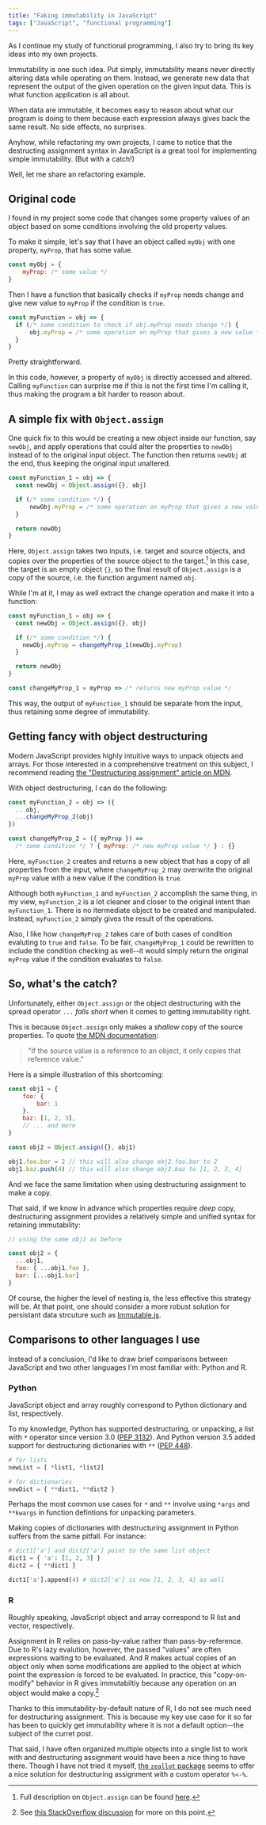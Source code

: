 ```yaml
---
title: "Faking immutability in JavaScript"
tags: ["JavaScript", "functional programming"]
---
```


As I continue my study of functional programming, I also try to bring its key ideas into my own projects.

Immutability is one such idea. Put simply, immutability means never directly altering data while operating on them. Instead, we generate new data that represent the output of the given operation on the given input data. This is what function application is all about.

When data are immutable, it becomes easy to reason about what our program is doing to them because each expression always gives back the same result. No side effects, no surprises.

Anyhow, while refactoring my own projects, I came to notice that the destructing assignment syntax in JavaScript is a great tool for implementing simple immutability. (But with a catch!)

Well, let me share an refactoring example.

## Original code

I found in my project some code that changes some property values of an object based on some conditions involving the old property values.

To make it simple, let's say that I have an object called `myObj` with one property, `myProp`, that has some value.

```js
const myObj = {
    myProp: /* some value */
}
```

Then I have a function that basically checks if `myProp` needs change and give new value to `myProp` if the condition is `true`. 

```js
const myFunction = obj => {
  if (/* some condition to check if obj.myProp needs change */) {
      obj.myProp = /* some operation on myProp that gives a new value */
  }
}
```

Pretty straightforward.

In this code, however, a property of `myObj` is directly accessed and altered. Calling `myFunction` can surprise me if this is not the first time I'm calling it, thus making the program a bit harder to reason about.

## A simple fix with `Object.assign`

One quick fix to this would be creating a new object inside our function, say `newObj`, and apply operations that could alter the properties to `newObj` instead of to the original input object. The function then returns `newObj` at the end, thus keeping the original input unaltered.

```js
const myFunction_1 = obj => {
  const newObj = Object.assign({}, obj)

  if (/* some condition */) {
      newObj.myProp = /* some operation on myProp that gives a new value */
  }

  return newObj
}
```

Here, `Object.assign` takes two inputs, i.e. target and source objects, and copies over the properties of the source object to the target.[^1] In this case, the target is an empty object `{}`, so the final result of `Object.assign` is a copy of the source, i.e. the function argument named `obj`. 

[^1]: Full description on `Object.assign` can be found [here](https://developer.mozilla.org/en-US/docs/Web/JavaScript/Reference/Global_Objects/Object/assign).

While I'm at it, I may as well extract the change operation and make it into a function:

```js
const myFunction_1 = obj => {
  const newObj = Object.assign({}, obj)

  if (/* some condition */) {
    newObj.myProp = changeMyProp_1(newObj.myProp)
  }

  return newObj
}

const changeMyProp_1 = myProp => /* returns new myProp value */
```

This way, the output of `myFunction_1` should be separate from the input, thus retaining some degree of immutability.

## Getting fancy with object destructuring

Modern JavaScript provides highly intuitive ways to unpack objects and arrays. For those interested in a comprehensive treatment on this subject, I recommend reading [the "Destructuring assignment" article on MDN](https://developer.mozilla.org/en-US/docs/Web/JavaScript/Reference/Operators/Destructuring_assignment).

With object destructuring, I can do the following:

```js
const myFunction_2 = obj => ({
  ...obj,
  ...changeMyProp_2(obj)
})

const changeMyProp_2 = ({ myProp }) =>
  /* some condition */ ? { myProp: /* new myProp value */ } : {}
```

Here, `myFunction_2` creates and returns a new object that has a copy of all properties from the input, where `changeMyProp_2` may overwrite the original `myProp` value with a new value if the condition is `true`. 

Although both `myFunction_1` and `myFunction_2` accomplish the same thing, in my view, `myFunction_2` is a lot cleaner and closer to the original intent than `myFunction_1`. There is no itermediate object to be created and manipulated. Instead, `myFunction_2` simply gives the result of the operations.

Also, I like how `changeMyProp_2` takes care of both cases of condition evaluting to `true` and `false`. To be fair, `changeMyProp_1` could be rewritten to include the condition checking as well--it would simply return the original `myProp` value if the condition evaluates to `false`.

## So, what's the catch?

Unfortunately, either `Object.assign` or the object destructuring with the spread operator `...` _falls short_ when it comes to getting immutability right.

This is because `Object.assign` only makes a _shallow_ copy of the source properties. To quote [the MDN documentation](https://developer.mozilla.org/en-US/docs/Web/JavaScript/Reference/Global_Objects/Object/assign#Deep_Clone):

> "If the source value is a reference to an object, it only copies that reference value."

Here is a simple illustration of this shortcoming:

```js
const obj1 = {
    foo: {
        bar: 1
    },
    baz: [1, 2, 3],
    // ... and more
}

const obj2 = Object.assign({}, obj1)

obj1.foo.bar = 2 // this will also change obj2.foo.bar to 2
obj1.baz.push(4) // this will also change obj2.baz to [1, 2, 3, 4]
```

And we face the same limitation when using destructuring assignment to make a copy.

That said, if we know in advance which properties require _deep_ copy, destructuring assignment provides a relatively simple and unified syntax for retaining immutability:

```js
// using the same obj1 as before

const obj2 = {
  ...obj1,
  foo: { ...obj1.foo },
  bar: [...obj1.bar]
}
```

Of course, the higher the level of nesting is, the less effective this strategy will be. At that point, one should consider a more robust solution for persistant data strcuture such as [Immutable.js](https://github.com/immutable-js/immutable-js).


## Comparisons to other languages I use

Instead of a conclusion, I'd like to draw brief comparisons between JavaScript and two other languages I'm most familiar with: Python and R.

### Python

JavaScript object and array roughly correspond to Python dictionary and list, respectively.

To my knowledge, Python has supported destructuring, or unpacking, a list with `*` operator since version 3.0 ([PEP 3132](https://www.python.org/dev/peps/pep-3132/)). And Python version 3.5 added support for destructuring dictionaries with `**` ([PEP 448](https://www.python.org/dev/peps/pep-0448/)).

```python
# for lists
newList = [ *list1, *list2]

# for dictionaries
newDict = { **dict1, **dict2 }
```

Perhaps the most common use cases for `*` and `**` involve using `*args` and `**kwargs` in function defintions for unpacking parameters.

Making copies of dictionaries with destructuring assignment in Python suffers from the same pitfall. For instance:

```python
# dict1['a'] and dict2['a'] point to the same list object
dict1 = { 'a': [1, 2, 3] }
dict2 = { **dict1 }

dict1['a'].append(4) # dict2['a'] is now [1, 2, 3, 4] as well
```

### R

Roughly speaking, JavaScript object and array correspond to R list and vector, respectively.

Assignment in R relies on pass-by-value rather than pass-by-reference. Due to R's lazy evalution, however, the passed "values" are often expressions waiting to be evaluated. And R makes actual copies of an object only when some modifications are applied to the object at which point the expression is forced to be evaluated. In practice, this "copy-on-modify" behavior in R gives immutabiltiy because any operation on an object would make a copy.[^2]

[^2]: See [this StackOverflow discussion](https://stackoverflow.com/questions/15759117/what-exactly-is-copy-on-modify-semantics-in-r-and-where-is-the-canonical-source) for more on this point.

Thanks to this immutability-by-default nature of R, I do not see much need for destructuring assignment. This is because my key use case for it so far has been to quickly get immutability where it is not a default option--the subject of the curret post.

That said, I have often organized multiple objects into a single list to work with and destructuring assignment would have been a nice thing to have there. Though I have not tried it myself, [the `zeallot` package](https://github.com/r-lib/zeallot) seems to offer a nice solution for destructuring assignment with a custom operator `%<-%`. 

